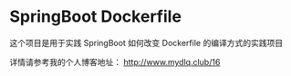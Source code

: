 # SpringBoot Dockerfile 

这个项目是用于实践 SpringBoot 如何改变 Dockerfile 的编译方式的实践项目

详情请参考我的个人博客地址： http://www.mydlq.club/16